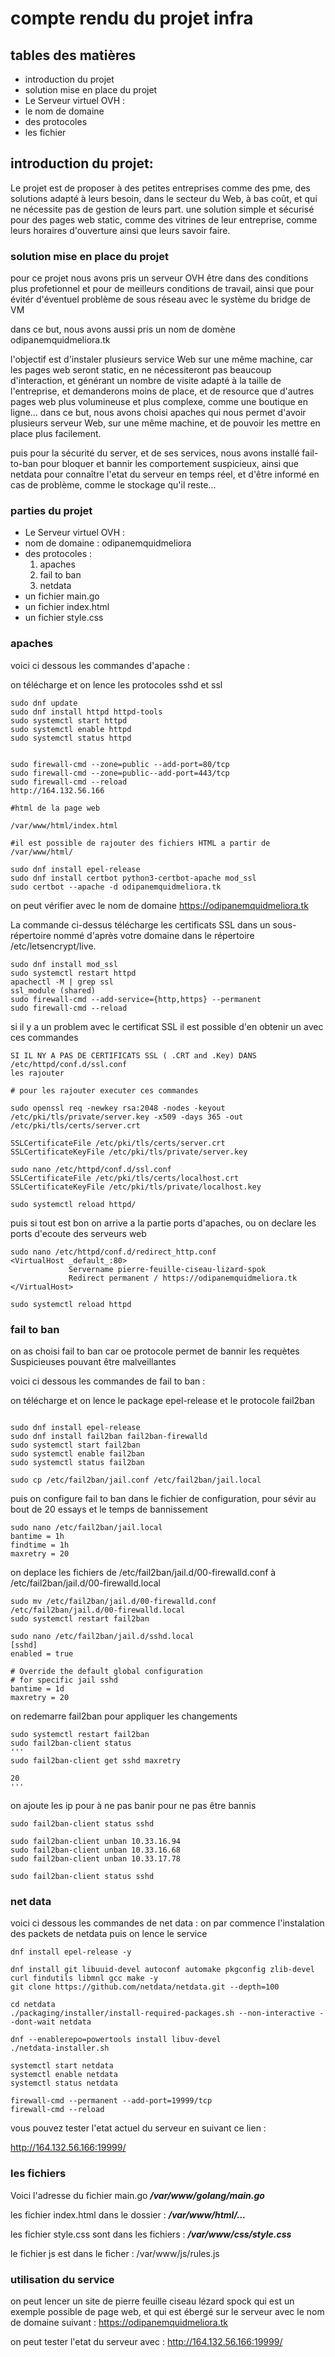  # compte rendu du projet infra

## **tables des matières**
* introduction du projet
* solution mise en place du projet
* Le Serveur virtuel OVH : 
* le nom de domaine 
* des protocoles 
* les fichier 


## **introduction du projet:**

Le projet est de proposer à des petites entreprises comme des pme, des solutions adapté à leurs besoin, dans le secteur du Web, à bas coût, et qui ne nécessite pas de gestion de leurs part.
une solution simple et sécurisé pour des pages web static, comme des vitrines de leur entreprise, comme leurs horaires d'ouverture ainsi que  leurs savoir faire.

### **solution mise en place du projet**

pour ce projet nous avons pris un serveur OVH être dans des conditions plus profetionnel et pour de meilleurs conditions de travail, ainsi que pour évitér d'éventuel problème de sous réseau avec le système du bridge de VM

dans ce but, nous avons aussi pris un nom de domène 
odipanemquidmeliora.tk

l'objectif est d'instaler plusieurs service Web sur une même machine, car les pages web seront static, en ne nécessiteront pas beaucoup d'interaction, et générant un nombre de visite adapté à la taille de l'entreprise, et demanderons moins de place, et de resource que d'autres pages web plus volumineuse et plus complexe, comme une boutique en ligne...
dans ce but, nous avons choisi apaches qui nous permet d'avoir plusieurs serveur Web, sur une même machine, et de pouvoir les mettre en place plus facilement.

puis pour la sécurité du server, et de ses services,
nous avons installé fail-to-ban pour bloquer et bannir les comportement suspicieux, ainsi que netdata pour connaître l'etat du serveur en temps  réel, et d'être informé en cas de problème, comme le stockage qu'il reste...

### **parties du projet**
* Le Serveur virtuel OVH : 
* nom de domaine : odipanemquidmeliora
* des protocoles : 
    1. apaches 
    2. fail to ban
    3. netdata
* un fichier main.go
* un fichier index.html
* un fichier style.css


### **apaches**
voici ci dessous les commandes d'apache : 

on télécharge et on lence les protocoles sshd et ssl
```
sudo dnf update
sudo dnf install httpd httpd-tools
sudo systemctl start httpd 
sudo systemctl enable httpd
sudo systemctl status httpd


sudo firewall-cmd --zone=public --add-port=80/tcp
sudo firewall-cmd --zone=public--add-port=443/tcp
sudo firewall-cmd --reload
http://164.132.56.166

#html de la page web

/var/www/html/index.html

#il est possible de rajouter des fichiers HTML a partir de /var/www/html/

sudo dnf install epel-release 
sudo dnf install certbot python3-certbot-apache mod_ssl
sudo certbot --apache -d odipanemquidmeliora.tk
```
on peut vérifier avec le nom de domaine 
https://odipanemquidmeliora.tk

La commande ci-dessus télécharge les certificats SSL
dans un sous-répertoire nommé d'après votre
domaine dans le répertoire /etc/letsencrypt/live.


```
sudo dnf install mod_ssl
sudo systemctl restart httpd
apachectl -M | grep ssl
ssl_module (shared)
sudo firewall-cmd --add-service={http,https} --permanent
sudo firewall-cmd --reload
```
si il y a un problem avec le certificat SSL il est possible d'en obtenir un avec ces commandes
```
SI IL NY A PAS DE CERTIFICATS SSL ( .CRT and .Key) DANS /etc/httpd/conf.d/ssl.conf
les rajouter

# pour les rajouter executer ces commandes 

sudo openssl req -newkey rsa:2048 -nodes -keyout /etc/pki/tls/private/server.key -x509 -days 365 -out /etc/pki/tls/certs/server.crt

SSLCertificateFile /etc/pki/tls/certs/server.crt
SSLCertificateKeyFile /etc/pki/tls/private/server.key

sudo nano /etc/httpd/conf.d/ssl.conf
SSLCertificateFile /etc/pki/tls/certs/localhost.crt
SSLCertificateKeyFile /etc/pki/tls/private/localhost.key

sudo systemctl reload httpd/
```

puis si tout est bon on arrive a la partie ports d'apaches, ou on declare les ports d'ecoute des serveurs web

```
sudo nano /etc/httpd/conf.d/redirect_http.conf
<VirtualHost _default_:80>
             Servername pierre-feuille-ciseau-lizard-spok
             Redirect permanent / https://odipanemquidmeliora.tk
</VirtualHost>

sudo systemctl reload httpd
```

### **fail to ban**
on as choisi fail to ban car oe protocole permet de bannir les requètes  Suspicieuses pouvant être malveillantes 

voici ci dessous les commandes de fail to ban :

on télécharge et on lence le package epel-release et le protocole fail2ban
```

sudo dnf install epel-release
sudo dnf install fail2ban fail2ban-firewalld
sudo systemctl start fail2ban
sudo systemctl enable fail2ban
sudo systemctl status fail2ban

sudo cp /etc/fail2ban/jail.conf /etc/fail2ban/jail.local
```
puis on configure fail to ban dans le fichier de configuration, pour sévir au bout de 20 essays et le temps de bannissement 

```
sudo nano /etc/fail2ban/jail.local
bantime = 1h
findtime = 1h
maxretry = 20
```
on deplace les fichiers de /etc/fail2ban/jail.d/00-firewalld.conf    à    /etc/fail2ban/jail.d/00-firewalld.local
```
sudo mv /etc/fail2ban/jail.d/00-firewalld.conf /etc/fail2ban/jail.d/00-firewalld.local
sudo systemctl restart fail2ban
```
```
sudo nano /etc/fail2ban/jail.d/sshd.local
[sshd]
enabled = true

# Override the default global configuration
# for specific jail sshd
bantime = 1d
maxretry = 20
```
on redemarre fail2ban pour appliquer les changements 
```
sudo systemctl restart fail2ban
sudo fail2ban-client status
'''
sudo fail2ban-client get sshd maxretry

20
'''

```
on ajoute les ip pour à ne pas banir pour ne pas être bannis
```
sudo fail2ban-client status sshd

sudo fail2ban-client unban 10.33.16.94
sudo fail2ban-client unban 10.33.16.68
sudo fail2ban-client unban 10.33.17.78

sudo fail2ban-client status sshd
```



### **net data**
voici ci dessous les commandes de net data :
on par commence l'instalation des packets de netdata 
puis on lence le service
```
dnf install epel-release -y

dnf install git libuuid-devel autoconf automake pkgconfig zlib-devel curl findutils libmnl gcc make -y
git clone https://github.com/netdata/netdata.git --depth=100

cd netdata
./packaging/installer/install-required-packages.sh --non-interactive --dont-wait netdata

dnf --enablerepo=powertools install libuv-devel
./netdata-installer.sh

systemctl start netdata
systemctl enable netdata
systemctl status netdata

firewall-cmd --permanent --add-port=19999/tcp
firewall-cmd --reload
```
vous pouvez tester l'etat actuel du serveur en suivant ce lien :

http://164.132.56.166:19999/

### **les fichiers**

Voici l'adresse du fichier main.go
***/var/www/golang/main.go***

les fichier index.html dans le dossier :
***/var/www/html/...***

les fichier style.css sont dans les fichiers :
***/var/www/css/style.css***

le fichier js est dans le ficher : 
/var/www/js/rules.js

### **utilisation du service**

on peut lencer un site de pierre feuille ciseau lézard spock qui est un exemple possible de page web, et qui est ébergé sur le serveur avec le nom de domaine suivant :
https://odipanemquidmeliora.tk

on peut tester l'etat du serveur avec :
http://164.132.56.166:19999/
  
  
